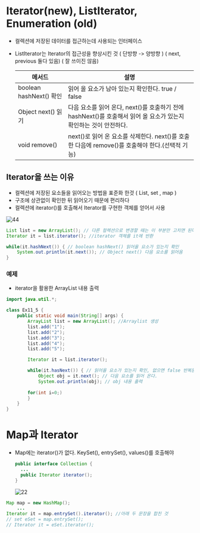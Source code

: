 # Iterator(new), ListIterator, Enumeration (old)

- 컬렉션에 저장된 데이터를 접근하는데 사용되는 인터페이스

- ListIterator는 Iterator의 접근성을 향상시킨 것 ( 단방향 -> 양방향 ) ( next, previous 둘다 있음) ( 잘 쓰이진 않음)

  | 메서드                  | 설명                                                         |
  | ----------------------- | ------------------------------------------------------------ |
  | boolean hashNext() 확인 | 읽어 올 요소가 남아 있는지 확인한다. true / false            |
  | Object next() 읽기      | 다음 요소를 읽어 온다, next()를 호출하기 전에 hashNext()를 호출해서 읽어 올 요소가 있는지 확인하는 것이 안전하다. |
  | void remove()           | next()로 읽어 온 요소를 삭제한다. next()를 호출한 다음에 remove()를 호출해야 한다.(선택적 기능) |



## Iterator을 쓰는 이유

- 컬렉션에 저장된 요소들을 읽어오는 방법을 표준화 한것 ( List, set , map )
- 구조에 상관없이 확인한 뒤 읽어오기 때문에 편리하다
- 컬렉션에 iterator()를 호출해서 Iterator를 구현한 객체를 얻어서 사용

![44](https://user-images.githubusercontent.com/86362202/142006710-30511fba-0912-4597-b62f-f812364c4f20.png)

```java
List list = new ArrayList(); // 다른 컬렉션으로 변경할 때는 이 부분만 고치면 된다.
Iterator it = list.iterator(); //iterator 객체를 it에 반환

while(it.hashNext()) { // boolean hashNext() 읽어올 요소가 있는지 확인
	System.out.println(it.next()); // Object next() 다음 요소를 읽어옴
}
```



### 예제

- iterator을 활용한 ArrayList 내용 출력

```java
import java.util.*;

class Ex11_5 {
	public static void main(String[] args) {
		ArrayList list = new ArrayList(); //Arraylist 생성
		list.add("1");
		list.add("2");
		list.add("3");
		list.add("4");
		list.add("5");

		Iterator it = list.iterator(); 

		while(it.hasNext()) { // 읽어올 요소가 있는지 확인, 없으면 false 반복문 탈출
			Object obj = it.next(); // 다음 요소를 읽어 온다.
			System.out.println(obj); // obj 내용 출력
            
        for(int i=0;)
		}
	} 
}
```



# Map과 Iterator

- Map에는 iterator()가 없다. KeySet(), entrySet(), values()를 호출해야

  ```java
  public interface Collection {
  	...
  	public Iterator iterator();
  }
  ```

  ![22](https://user-images.githubusercontent.com/86362202/142010362-8371e9e4-d354-41b3-a0af-befe4fb0838e.png)

```java
Map map = new HashMap();
	...
Iterator it = map.entrySet().iterator(); //아래 두 문장을 합친 것
// set eSet = map.entrySet();
// Iterator it = eSet.iterator();
```


